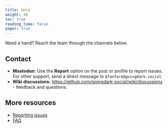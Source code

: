 ```yaml
---
title: Help
weight: 40
toc: true
reading_time: false
pager: true
---
```


Need a hand? Reach the team through the channels below.

## Contact

- **Mastodon:** Use the **Report** option on the post or profile to report issues. For other support, send a direct message to `@fanfare@goingdark.social`.
- **Wiki discussions:** <https://github.com/goingdark-social/wiki/discussions> - feedback and questions.

## More resources

- [Reporting issues](reporting/)
- [FAQ](faq/)
